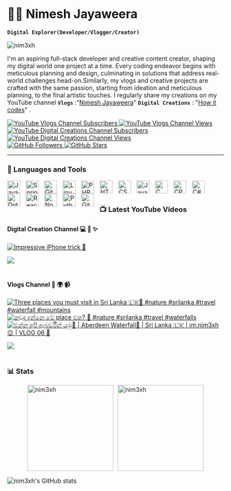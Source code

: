 # 👨‍💻 Nimesh Jayaweera

**`Digital Explorer(Developer/Vlogger/Creator)`** <p align="left">
<img src="https://komarev.com/ghpvc/?username=nim3xh&label=Profile%20views&color=0e75b6&style=flat" alt="nim3xh" /> </p>

I'm an aspiring full-stack developer and creative content creator, shaping my digital world one project at a time. Every coding endeavor begins with meticulous planning and design, culminating in solutions that address real-world challenges head-on.Similarly, my vlogs and creative projects are crafted with the same passion, starting from ideation and meticulous planning, to the final artistic touches. I regularly share my creations on my YouTube channel **`Vlogs`** :"[Nimesh Jayaweera][youtube]" **`Digital Creations`** : "[How it codes][youtubeTech]" .

  <p align="left">
    <!-- Vlogs Channel Badges -->
    <a href="https://www.youtube.com/@im.nim3xh?sub_confirmation=1" target="_blank">
        <img alt="YouTube Vlogs Channel Subscribers" title="Subscribe to my Vlogs Channel" src="https://custom-icon-badges.demolab.com/youtube/channel/subscribers/UCouOL8BqI9AOMD-qzckP64w?color=%23E05D44&label=VLOGS%20CHANNEL%20SUBS&logo=video&logoColor=white&style=for-the-badge&labelColor=CE4630"/>
    </a>
    <a href="https://www.youtube.com/@im.nim3xh" target="_blank">
        <img alt="YouTube Vlogs Channel Views" title="View my Vlogs Channel" src="https://custom-icon-badges.demolab.com/youtube/channel/views/UCouOL8BqI9AOMD-qzckP64w?color=%23E1AD0E&logo=eye&label=VLOGS%20CHANNEL%20VIEWS&logoColor=white&style=for-the-badge&labelColor=C79600"/>
    </a>
    <br/>
    <!-- Digital Creations Channel Badges -->
    <a href="https://www.youtube.com/@howitcodes?sub_confirmation=1" target="_blank">
        <img alt="YouTube Digital Creations Channel Subscribers" title="Subscribe to my Digital Creations Channel" src="https://custom-icon-badges.demolab.com/youtube/channel/subscribers/UCFzOomVm2_kFnMEk_Hr19ZA?color=%23E05D44&label=DIGITAL%20CREATIONS%20CHANNEL%20SUBS&logo=video&logoColor=white&style=for-the-badge&labelColor=CE4630"/>
    </a>
    <a href="https://www.youtube.com/@howitcodes" target="_blank">
        <img alt="YouTube Digital Creations Channel Views" title="View my Digital Creations Channel" src="https://custom-icon-badges.demolab.com/youtube/channel/views/UCFzOomVm2_kFnMEk_Hr19ZA?color=%23E1AD0E&logo=eye&label=DIGITAL%20CREATIONS%20CHANNEL%20VIEWS&logoColor=white&style=for-the-badge&labelColor=C79600"/>
    </a>
    <br/>
    <!-- GitHub Badges -->
    <a href="https://github.com/nim3xh?tab=followers" target="_blank">
        <img alt="GitHub Followers" title="Follow me on GitHub" src="https://custom-icon-badges.demolab.com/github/followers/nim3xh?color=236ad3&labelColor=1155ba&style=for-the-badge&logo=person-add&label=Follow&logoColor=white"/>
    </a>
    <a href="https://github.com/nim3xh?tab=repositories&sort=stargazers" target="_blank">
        <img alt="GitHub Stars" title="Total stars on GitHub" src="https://custom-icon-badges.demolab.com/github/stars/nim3xh?color=55960c&style=for-the-badge&labelColor=488207&logo=star"/>
    </a>
</p>

<!--   <p>
    <a href="https://www.linkedin.com/in/nim3xh/"><img width="32px" alt="LinkedIn" title="LinkedIn" src="https://i.imgur.com/yRpa1dQ.png"/></a>
     &#8287;&#8287;&#8287;&#8287;&#8287;
     <a href="https://www.instagram.com/nim3xh/"><img width="32px" alt="LinkedIn" title="LinkedIn" src="https://i.imgur.com/yRpa1dQ.png"/></a>
     &#8287;&#8287;&#8287;&#8287;&#8287;
    </p> -->
  
---
### 🧰 Languages and Tools
  <img align="left" alt="Java" width="30px" style="padding-right:10px;" src="https://cdn.jsdelivr.net/gh/devicons/devicon/icons/java/java-original.svg"/>
  <img align="left" alt="Spring" width="30px" style="padding-right:10px;" src="https://cdn.jsdelivr.net/gh/devicons/devicon/icons/spring/spring-original.svg" />
  <!--  <img align="left" alt="TypeScript" width="30px" style="padding-right:10px;" src="https://cdn.jsdelivr.net/gh/devicons/devicon/icons/typescript/typescript-plain.svg" /> -->
  <!-- <img align="left" alt="Angular" width="30px" style="padding-right:10px;" src="https://cdn.jsdelivr.net/gh/devicons/devicon/icons/angularjs/angularjs-plain.svg" /> -->
  <img align="left" alt="Git" width="30px" style="padding-right:10px;" src="https://cdn.jsdelivr.net/gh/devicons/devicon/icons/git/git-original.svg" />
  <img align="left" alt="Linux" width="30px" style="padding-right:10px;" src="https://cdn.jsdelivr.net/gh/devicons/devicon/icons/linux/linux-original.svg" />
  <img align="left" alt="PHP" width="30px" style="padding-right:10px;" src="https://upload.wikimedia.org/wikipedia/commons/thumb/2/27/PHP-logo.svg/711px-PHP-logo.svg.png" />
  <img align="left" alt="HTML" width="30px" style="padding-right:10px;" src="https://cdn.jsdelivr.net/gh/devicons/devicon/icons/html5/html5-plain.svg" />
  <img align="left" alt="CSS" width="30px" style="padding-right:10px;" src="https://cdn.jsdelivr.net/gh/devicons/devicon/icons/css3/css3-plain.svg" />
  <img align="left" alt="JavaScript" width="30px" style="padding-right:10px;" src="https://cdn.jsdelivr.net/gh/devicons/devicon/icons/javascript/javascript-plain.svg" />
  <img align="left" alt="C" width="30px" style="padding-right:10px;" src="https://upload.wikimedia.org/wikipedia/commons/thumb/1/18/C_Programming_Language.svg/1853px-C_Programming_Language.svg.png" />
  <img align="left" alt="CPP" width="30px" style="padding-right:10px;" src="https://upload.wikimedia.org/wikipedia/commons/thumb/1/18/ISO_C%2B%2B_Logo.svg/1200px-ISO_C%2B%2B_Logo.svg.png" />
  <img align="left" alt="C#" width="30px" style="padding-right:10px;" src="https://upload.wikimedia.org/wikipedia/commons/thumb/b/bd/Logo_C_sharp.svg/1820px-Logo_C_sharp.svg.png" />
  <img align="left" alt="DotNet" width="30px" style="padding-right:10px;" src="https://upload.wikimedia.org/wikipedia/commons/thumb/7/7d/Microsoft_.NET_logo.svg/640px-Microsoft_.NET_logo.svg.png" />
  <img align="left" alt="React" width="30px" style="padding-right:10px;" src="https://cdn.jsdelivr.net/gh/devicons/devicon/icons/react/react-original.svg" />
  <img align="left" alt="NodeJS" width="30px" style="padding-right:10px;" src="https://cdn.jsdelivr.net/gh/devicons/devicon/icons/nodejs/nodejs-original.svg" />
  <img align="left" alt="Python" width="30px" style="padding-right:10px;" src="https://cdn.jsdelivr.net/gh/devicons/devicon/icons/python/python-plain.svg" />
  <img align="left" alt="GitHub" width="30px" style="padding-right:10px;" src="https://cdn.jsdelivr.net/gh/devicons/devicon/icons/github/github-original.svg" />
  <br />
  
#

### 📺 Latest YouTube Videos

#### Digital Creation Channel 💻 🎨 ✨

  <!-- BEGIN YOUTUBE-CARDS-DC -->

[![Impressive iPhone trick 🫨](https://ytcards.demolab.com/?id=TX84QFMeOCE&title=Impressive+iPhone+trick+%F0%9F%AB%A8&lang=en&timestamp=1715867400&background_color=%230d1117&title_color=%23ffffff&stats_color=%23dedede&max_title_lines=1&width=250&border_radius=5&duration=25 "Impressive iPhone trick 🫨")](https://www.youtube.com/watch?v=TX84QFMeOCE)

<!-- END YOUTUBE-CARDS-DC -->

[<img src="https://custom-icon-badges.demolab.com/badge/-Subscribe%20For%20More-red?style=for-the-badge&logo=video&logoColor=white"/>](https://www.youtube.com/@howitcodes?sub_confirmation=1)

#

#### Vlogs Channel 🎥 🌍 📹

  <!-- BEGIN YOUTUBE-CARDS -->
[![Three places you must visit in Sri Lanka 🇱🇰🍃 #nature #srilanka #travel #waterfall #mountains](https://ytcards.demolab.com/?id=5rKiw2LCASY&title=Three+places+you+must+visit+in+Sri+Lanka+%F0%9F%87%B1%F0%9F%87%B0%F0%9F%8D%83+%23nature+%23srilanka+%23travel+%23waterfall+%23mountains&lang=en&timestamp=1719409800&background_color=%230d1117&title_color=%23ffffff&stats_color=%23dedede&max_title_lines=1&width=250&border_radius=5&duration=17 "Three places you must visit in Sri Lanka 🇱🇰🍃 #nature #srilanka #travel #waterfall #mountains")](https://www.youtube.com/watch?v=5rKiw2LCASY)
[![කවුද දන්නෙ මේ place එක? 🍃 #nature #srilanka #travel #waterfalls](https://ytcards.demolab.com/?id=i-gT42AB1w4&title=%E0%B6%9A%E0%B7%80%E0%B7%94%E0%B6%AF+%E0%B6%AF%E0%B6%B1%E0%B7%8A%E0%B6%B1%E0%B7%99+%E0%B6%B8%E0%B7%9A+place+%E0%B6%91%E0%B6%9A%3F+%F0%9F%8D%83+%23nature+%23srilanka+%23travel+%23waterfalls&lang=en&timestamp=1719323400&background_color=%230d1117&title_color=%23ffffff&stats_color=%23dedede&max_title_lines=1&width=250&border_radius=5&duration=30 "කවුද දන්නෙ මේ place එක? 🍃 #nature #srilanka #travel #waterfalls")](https://www.youtube.com/watch?v=i-gT42AB1w4)
[![එන්න අපි ඇබර්ඩීන් යමු🫣 | Aberdeen Waterfall🌱 | Sri Lanka 🇱🇰 | im.nim3xh😉 | VLOG 06 🍻](https://ytcards.demolab.com/?id=qF6INOZ4DSw&title=%E0%B6%91%E0%B6%B1%E0%B7%8A%E0%B6%B1+%E0%B6%85%E0%B6%B4%E0%B7%92+%E0%B6%87%E0%B6%B6%E0%B6%BB%E0%B7%8A%E0%B6%A9%E0%B7%93%E0%B6%B1%E0%B7%8A+%E0%B6%BA%E0%B6%B8%E0%B7%94%F0%9F%AB%A3+%7C+Aberdeen+Waterfall%F0%9F%8C%B1+%7C+Sri+Lanka+%F0%9F%87%B1%F0%9F%87%B0+%7C+im.nim3xh%F0%9F%98%89+%7C+VLOG+06+%F0%9F%8D%BB&lang=en&timestamp=1718803825&background_color=%230d1117&title_color=%23ffffff&stats_color=%23dedede&max_title_lines=1&width=250&border_radius=5&duration=832 "එන්න අපි ඇබර්ඩීන් යමු🫣 | Aberdeen Waterfall🌱 | Sri Lanka 🇱🇰 | im.nim3xh😉 | VLOG 06 🍻")](https://www.youtube.com/watch?v=qF6INOZ4DSw)
<!-- END YOUTUBE-CARDS -->

[<img src="https://custom-icon-badges.demolab.com/badge/-Subscribe%20For%20More-red?style=for-the-badge&logo=video&logoColor=white"/>](https://www.youtube.com/@im.nim3xh?sub_confirmation=1)

#

### 📊 Stats

<!-- Flex container to align the items side by side -->
<div style="display: flex; justify-content: center;">

  <!-- GitHub Streak Stats -->
  <img src="https://github-readme-streak-stats.herokuapp.com/?user=nim3xh&theme=algolia" alt="nim3xh" style="height: 200px; margin-right: 10px;" />

  <!-- Top Languages Stats -->
  <img src="https://github-readme-stats.vercel.app/api/top-langs/?username=nim3xh&title_color=18d26e&text_color=ffffff&theme=algolia&langs_count=8&layout=compact" alt="nim3xh" style="height: 200px;" />

</div>

<!-- GitHub Stats -->

![nim3xh's GitHub stats](https://github-readme-stats.vercel.app/api?username=nim3xh&show_icons=true&theme=algolia#gh-dark-mode-only)

[youtube]: https://youtube.com/@im.nim3xh
[youtubeTech]: https://youtube.com/@howitcodes
